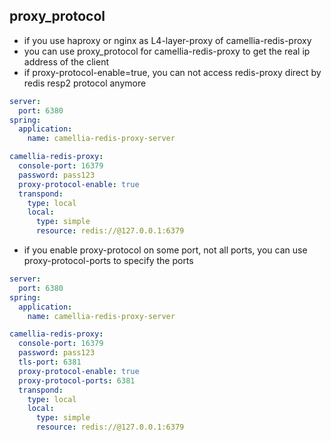 
## proxy_protocol
* if you use haproxy or nginx as L4-layer-proxy of camellia-redis-proxy
* you can use proxy_protocol for camellia-redis-proxy to get the real ip address of the client
* if proxy-protocol-enable=true, you can not access redis-proxy direct by redis resp2 protocol anymore

```yaml
server:
  port: 6380
spring:
  application:
    name: camellia-redis-proxy-server

camellia-redis-proxy:
  console-port: 16379
  password: pass123
  proxy-protocol-enable: true
  transpond:
    type: local
    local:
      type: simple
      resource: redis://@127.0.0.1:6379
```

* if you enable proxy-protocol on some port, not all ports, you can use proxy-protocol-ports to specify the ports

```yaml
server:
  port: 6380
spring:
  application:
    name: camellia-redis-proxy-server

camellia-redis-proxy:
  console-port: 16379
  password: pass123
  tls-port: 6381
  proxy-protocol-enable: true
  proxy-protocol-ports: 6381
  transpond:
    type: local
    local:
      type: simple
      resource: redis://@127.0.0.1:6379
```
